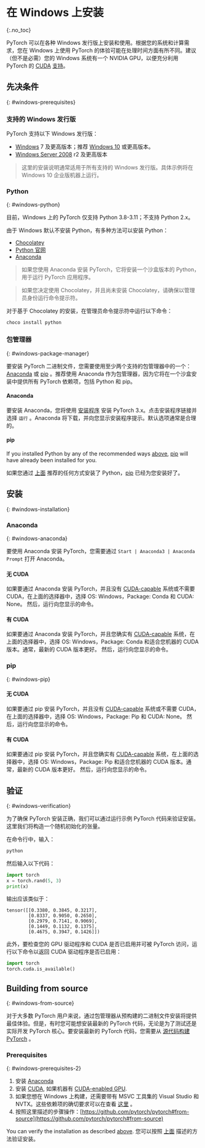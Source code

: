 # 在 Windows 上安装
{:.no_toc}

PyTorch 可以在各种 Windows 发行版上安装和使用。根据您的系统和计算需求，您在 Windows 上使用 PyTorch 的体验可能在处理时间方面有所不同。建议（但不是必需）您的 Windows 系统有一个 NVIDIA GPU，以便充分利用 PyTorch 的 [CUDA](https://developer.nvidia.com/cuda-zone) [支持](https://pytorch.org/tutorials/beginner/blitz/tensor_tutorial.html?highlight=cuda#cuda-tensors)。

## 先决条件
{: #windows-prerequisites}

### 支持的 Windows 发行版

PyTorch 支持以下 Windows 发行版：

* [Windows](https://www.microsoft.com/en-us/windows) 7 及更高版本；推荐 [Windows 10](https://www.microsoft.com/en-us/software-download/windows10ISO) 或更高版本。
* [Windows Server 2008](https://docs.microsoft.com/en-us/windows-server/windows-server) r2 及更高版本

> 这里的安装说明通常适用于所有支持的 Windows 发行版。具体示例将在 Windows 10 企业版机器上运行。

### Python
{: #windows-python}

目前，Windows 上的 PyTorch 仅支持 Python 3.8-3.11；不支持 Python 2.x。

由于 Windows 默认不安装 Python，有多种方法可以安装 Python：

* [Chocolatey](https://chocolatey.org/)
* [Python 官网](https://www.python.org/downloads/windows/)
* [Anaconda](#anaconda)

> 如果您使用 Anaconda 安装 PyTorch，它将安装一个沙盒版本的 Python，用于运行 PyTorch 应用程序。

> 如果您决定使用 Chocolatey，并且尚未安装 Chocolatey，请确保以管理员身份运行命令提示符。

对于基于 Chocolatey 的安装，在管理员命令提示符中运行以下命令：

```bash
choco install python
```

### 包管理器
{: #windows-package-manager}

要安装 PyTorch 二进制文件，您需要使用至少两个支持的包管理器中的一个：[Anaconda](https://www.anaconda.com/download/#windows) 或 [pip](https://pypi.org/project/pip/) 。推荐使用 Anaconda 作为包管理器，因为它将在一个沙盒安装中提供所有 PyTorch 依赖项，包括 Python 和 pip。

#### Anaconda

要安装 Anaconda，您将使用 [安装程序](https://www.anaconda.com/download/#windows) 安装 PyTorch 3.x。点击安装程序链接并选择 `运行` 。Anaconda 将下载，并向您显示安装程序提示。默认选项通常是合理的。

#### pip

If you installed Python by any of the recommended ways [above](#windows-python), [pip](https://pypi.org/project/pip/) will have already been installed for you.

如果您通过 [上面](#windows-python) 推荐的任何方式安装了 Python，[pip](https://pypi.org/project/pip/) 已经为您安装好了。

## 安装
{: #windows-installation}

### Anaconda
{: #windows-anaconda}

要使用 Anaconda 安装 PyTorch，您需要通过 `Start | Anaconda3 | Anaconda Prompt` 打开 Anaconda。

#### 无 CUDA

如果要通过 Anaconda 安装 PyTorch，并且没有 [CUDA-capable](https://developer.nvidia.com/cuda-zone) 系统或不需要 CUDA，在上面的选择器中，选择 OS: Windows，Package: Conda 和 CUDA: None。 然后，运行向您显示的命令。

#### 有 CUDA

如果要通过 Anaconda 安装 PyTorch，并且您确实有 [CUDA-capable](https://developer.nvidia.com/cuda-zone) 系统，在上面的选择器中，选择 OS: Windows，Package: Conda 和适合您机器的 CUDA 版本。通常，最新的 CUDA 版本更好。 然后，运行向您显示的命令。


### pip
{: #windows-pip}

#### 无 CUDA

如果要通过 pip 安装 PyTorch，并且没有 [CUDA-capable](https://developer.nvidia.com/cuda-zone) 系统或不需要 CUDA，在上面的选择器中，选择 OS: Windows，Package: Pip 和 CUDA: None。 然后，运行向您显示的命令。

#### 有 CUDA

如果要通过 pip 安装 PyTorch，并且您确实有 [CUDA-capable](https://developer.nvidia.com/cuda-zone)  系统，在上面的选择器中，选择 OS: Windows，Package: Pip 和适合您机器的 CUDA 版本。通常，最新的 CUDA 版本更好。 然后，运行向您显示的命令。


## 验证
{: #windows-verification}

为了确保 PyTorch 安装正确，我们可以通过运行示例 PyTorch 代码来验证安装。这里我们将构造一个随机初始化的张量。

在命令行中，输入：

```bash
python
```

然后输入以下代码：

```python
import torch
x = torch.rand(5, 3)
print(x)
```

输出应该类似于：

```
tensor([[0.3380, 0.3845, 0.3217],
        [0.8337, 0.9050, 0.2650],
        [0.2979, 0.7141, 0.9069],
        [0.1449, 0.1132, 0.1375],
        [0.4675, 0.3947, 0.1426]])
```

此外，要检查您的 GPU 驱动程序和 CUDA 是否已启用并可被 PyTorch 访问，运行以下命令以返回 CUDA 驱动程序是否已启用：

```python
import torch
torch.cuda.is_available()
```

## Building from source
{: #windows-from-source}

对于大多数 PyTorch 用户来说，通过包管理器从预构建的二进制文件安装将提供最佳体验。但是，有时您可能想安装最新的 PyTorch 代码，无论是为了测试还是实际开发 PyTorch 核心。要安装最新的 PyTorch 代码，您需要从 [源代码构建 PyTorch](https://github.com/pytorch/pytorch#from-source) 。

### Prerequisites
{: #windows-prerequisites-2}

1. 安装 [Anaconda](#anaconda)
2. 安装 [CUDA](https://developer.nvidia.com/cuda-downloads), 如果机器有 [CUDA-enabled GPU](https://developer.nvidia.com/cuda-gpus).
3. 如果您想在 Windows 上构建，还需要带有 MSVC 工具集的 Visual Studio 和 NVTX。这些依赖项的确切要求可以在查看 [这里](https://github.com/pytorch/pytorch#from-source) 。
4. 按照这里描述的步骤操作：[https://github.com/pytorch/pytorch#from-source](https://github.com/pytorch/pytorch#from-source)


You can verify the installation as described [above](#windows-verification).
您可以按照 [上面](#windows-verification) 描述的方法验证安装。


